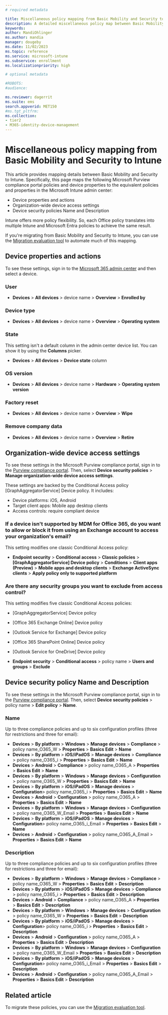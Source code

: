 ```yaml
---
# required metadata

title: Miscellaneous policy mapping from Basic Mobility and Security to Intune
description: A detailed miscellaneous policy map between Basic Mobility and Security access requirements and Intune.
keywords:
author: MandiOhlinger
ms.author: mandia
manager: dougeby
ms.date: 11/02/2023
ms.topic: reference
ms.service: microsoft-intune
ms.subservice: enrollment
ms.localizationpriority: high

# optional metadata

#ROBOTS:
#audience:

ms.reviewer: dagerrit
ms.suite: ems
search.appverid: MET150
#ms.tgt_pltfrm:
ms.collection:
- tier2
- M365-identity-device-management
---
```


# Miscellaneous policy mapping from Basic Mobility and Security to Intune

This article provides mapping details between Basic Mobility and Security to Intune. Specifically, this page maps the following Microsoft Purview compliance portal policies and device properties to the equivalent policies and properties in the Microsoft Intune admin center:

- Device properties and actions
- Organization-wide device access settings
- Device security policies Name and Description

Intune offers more policy flexibility. So, each Office policy translates into multiple Intune and Microsoft Entra policies to achieve the same result.

If you're migrating from Basic Mobility and Security to Intune, you can use the [Migration evaluation tool](migrate-to-intune.md) to automate much of this mapping.

## Device properties and actions

To see these settings, sign in to the [Microsoft 365 admin center](https://portal.office.com/adminportal/home#/MifoDevices) and then select a device.

### User

- **Devices** > **All devices** > device name > **Overview** > **Enrolled by**

### Device type

- **Devices** > **All devices** > device name > **Overview** > **Operating system**

### State

This setting isn't a default column in the admin center device list. You can show it by using the **Columns** picker.

- **Devices** > **All devices** > **Device state** column

### OS version

- **Devices** > **All devices** > device name > **Hardware** > **Operating system version**

### Factory reset

- **Devices** > **All devices** > device name > **Overview** > **Wipe**

### Remove company data

- **Devices** > **All devices** > device name > **Overview** > **Retire**

## Organization-wide device access settings

To see these settings in the Microsoft Purview compliance portal, sign in to the [Purview compliance portal](https://protection.office.com/devicev2). Then, select **Device security policies** > **Manage organization-wide device access settings**.

These settings are backed by the Conditional Access policy [GraphAggregatorService] Device policy. It includes:

- Device platforms: iOS, Android
- Target client apps: Mobile app desktop clients
- Access controls: require compliant device

### If a device isn't supported by MDM for Office 365, do you want to allow or block it from using an Exchange account to access your organization's email?

This setting modifies one classic Conditional Access policy:

- **Endpoint security** > **Conditional access** > **Classic policies** > **[GraphAggregatorService] Device policy** > **Conditions** > **Client apps (Preview)** > **Mobile apps and desktop clients** > **Exchange ActiveSync clients** > **Apply policy only to supported platform**

### Are there any security groups you want to exclude from access control?

This setting modifies five classic Conditional Access policies:

- [GraphAggregatorService] Device policy
- [Office 365 Exchange Online] Device policy
- [Outlook Service for Exchange] Device policy
- [Office 365 SharePoint Online] Device policy
- [Outlook Service for OneDrive] Device policy

- **Endpoint security** > **Conditional access** > policy name > **Users and groups** > **Exclude**

## Device security policy Name and Description

To see these settings in the Microsoft Purview compliance portal, sign in to the [Purview compliance portal](https://protection.office.com/devicev2). Then, select **Device security policies** > policy name > **Edit policy** > **Name**.

### Name

Up to three compliance policies and up to six configuration profiles (three for restrictions and three for email):

- **Devices** > **By platform** > **Windows** > **Manage devices** > **Compliance** > policy name_O365_W > **Properties** >  **Basics Edit** > **Name**
- **Devices** > **By platform** > **iOS/iPadOS** > **Manage devices** > **Compliance** > policy name_O365_i > **Properties** > **Basics Edit** > **Name**
- **Devices** > **Android** > **Compliance** > policy name_O365_A > **Properties** > **Basics Edit** > **Name**
- **Devices** > **By platform** > **Windows** > **Manage devices** > **Configuration** > policy name_O365_W > **Properties** >  **Basics Edit** > **Name**
- **Devices** > **By platform** > **iOS/iPadOS** > **Manage devices** > **Configuration**> policy name_O365_i > **Properties** > **Basics Edit** > **Name**
- **Devices** > **Android** > **Configuration** > policy name_O365_A > **Properties** > **Basics Edit** > **Name**
- **Devices** > **By platform** > **Windows** > **Manage devices** > **Configuration** > policy name_O365_W_Email > **Properties** >  **Basics Edit** > **Name**
- **Devices** > **By platform** > **iOS/iPadOS** > **Manage devices** > **Configuration**> policy name_O365_i_Email > **Properties** > **Basics Edit** > **Name**
- **Devices** > **Android** > **Configuration** > policy name_O365_A_Email > **Properties** > **Basics Edit** > **Name**

### Description

Up to three compliance policies and up to six configuration profiles (three for restrictions and three for email):

- **Devices** > **By platform** > **Windows** > **Manage devices** > **Compliance** > policy name_O365_W > **Properties** >  **Basics Edit** > **Description**
- **Devices** > **By platform** > **iOS/iPadOS** > **Manage devices** > **Compliance** > policy name_O365_i > **Properties** > **Basics Edit** > **Description**
- **Devices** > **Android** > **Compliance** > policy name_O365_A > **Properties** > **Basics Edit** > **Description**
- **Devices** > **By platform** > **Windows** > **Manage devices** > **Configuration** > policy name_O365_W > **Properties** >  **Basics Edit** > **Description**
- **Devices** > **By platform** > **iOS/iPadOS** > **Manage devices** > **Configuration**> policy name_O365_i > **Properties** > **Basics Edit** > **Description**
- **Devices** > **Android** > **Configuration** > policy name_O365_A > **Properties** > **Basics Edit** > **Description**
- **Devices** > **By platform** > **Windows** > **Manage devices** > **Configuration** > policy name_O365_W_Email > **Properties** >  **Basics Edit** > **Description**
- **Devices** > **By platform** > **iOS/iPadOS** > **Manage devices** > **Configuration**> policy name_O365_i_Email > **Properties** > **Basics Edit** > **Description**
- **Devices** > **Android** > **Configuration** > policy name_O365_A_Email > **Properties** > **Basics Edit** > **Description**

## Related article

To migrate these policies, you can use the [Migration evaluation tool](migrate-to-intune.md).
